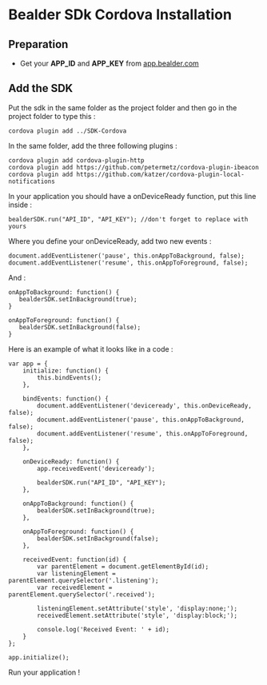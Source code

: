# Bealder SDk Cordova Installation

## Preparation

 * Get your **APP_ID** and **APP_KEY** from [app.bealder.com](https://app.bealder.com)

## Add the SDK

Put the sdk in the same folder as the project folder and then go in the project folder to type this :

 ```
 cordova plugin add ../SDK-Cordova
 ```
In the same folder, add the three following plugins : 

 ```
 cordova plugin add cordova-plugin-http
 cordova plugin add https://github.com/petermetz/cordova-plugin-ibeacon
 cordova plugin add https://github.com/katzer/cordova-plugin-local-notifications
 ```

In your application you should have a onDeviceReady function, put this line inside :

 ```
 bealderSDK.run("API_ID", "API_KEY"); //don't forget to replace with yours
 ```

Where you define your onDeviceReady, add two new events :

 ```
 document.addEventListener('pause', this.onAppToBackground, false);
 document.addEventListener('resume', this.onAppToForeground, false);
 ```
And :

 ```
 onAppToBackground: function() {
 	bealderSDK.setInBackground(true);
 }
	
 onAppToForeground: function() {
	bealderSDK.setInBackground(false);
 }
 ```

Here is an example of what it looks like in a code :

```
var app = {
    initialize: function() {
        this.bindEvents();
    },

    bindEvents: function() {
        document.addEventListener('deviceready', this.onDeviceReady, false);
		document.addEventListener('pause', this.onAppToBackground, false);
		document.addEventListener('resume', this.onAppToForeground, false);
    },

    onDeviceReady: function() {
        app.receivedEvent('deviceready');
				
		bealderSDK.run("API_ID", "API_KEY");
    },
	
	onAppToBackground: function() {
		bealderSDK.setInBackground(true);
	},
	
	onAppToForeground: function() {
		bealderSDK.setInBackground(false);
	},
	
    receivedEvent: function(id) {
        var parentElement = document.getElementById(id);
        var listeningElement = parentElement.querySelector('.listening');
        var receivedElement = parentElement.querySelector('.received');

        listeningElement.setAttribute('style', 'display:none;');
        receivedElement.setAttribute('style', 'display:block;');

        console.log('Received Event: ' + id);
    }
};

app.initialize();
```

Run your application !
